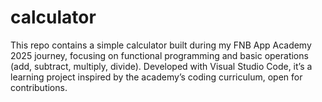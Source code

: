 # calculator
This repo contains a simple calculator built during my FNB App Academy 2025 journey, focusing on functional programming and basic operations (add, subtract, multiply, divide). Developed with Visual Studio Code, it’s a learning project inspired by the academy’s coding curriculum, open for contributions.
